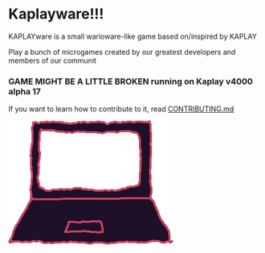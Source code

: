 # Kaplayware!!!
KAPLAYware is a small warioware-like game based on/inspired by KAPLAY

Play a bunch of microgames created by our greatest developers and members of our communit

### GAME MIGHT BE A LITTLE BROKEN running on Kaplay v4000 alpha 17
If you want to learn how to contribute to it, read [CONTRIBUTING.md](/CONTRIBUTING.md)

![transition computer](/assets/sprites/transition/pack1/computer.png)